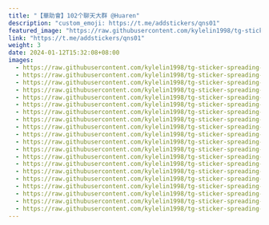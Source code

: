 ```yaml
---
title: "【華助會】102个聊天大群 @Huaren"
description: "custom_emoji: https://t.me/addstickers/qns01"
featured_image: "https://raw.githubusercontent.com/kylelin1998/tg-sticker-spreading-worldwide-images/main/img/e1a14ad9-270d-4d10-a9f1-8e646defe853.jpg"
link: "https://t.me/addstickers/qns01"
weight: 3
date: 2024-01-12T15:32:08+08:00
images:
  - https://raw.githubusercontent.com/kylelin1998/tg-sticker-spreading-worldwide-images/main/img/e1a14ad9-270d-4d10-a9f1-8e646defe853.jpg
  - https://raw.githubusercontent.com/kylelin1998/tg-sticker-spreading-worldwide-images/main/img/fd7ed3ec-cbe7-4ad8-9530-3a648e07844c.jpg
  - https://raw.githubusercontent.com/kylelin1998/tg-sticker-spreading-worldwide-images/main/img/b928265d-8277-4050-b0d0-30322861455c.jpg
  - https://raw.githubusercontent.com/kylelin1998/tg-sticker-spreading-worldwide-images/main/img/8b81ddab-dfff-4d62-87b3-8ec8f21094e7.jpg
  - https://raw.githubusercontent.com/kylelin1998/tg-sticker-spreading-worldwide-images/main/img/cbd30f01-e81b-4a54-a36d-37fd0217f209.jpg
  - https://raw.githubusercontent.com/kylelin1998/tg-sticker-spreading-worldwide-images/main/img/85d936bb-eb38-42c5-ba24-36a9353a5091.jpg
  - https://raw.githubusercontent.com/kylelin1998/tg-sticker-spreading-worldwide-images/main/img/9973ad20-1850-4f4e-a65a-57eeb0805724.jpg
  - https://raw.githubusercontent.com/kylelin1998/tg-sticker-spreading-worldwide-images/main/img/6f492c59-ff0e-428d-adff-92f1059740c4.jpg
  - https://raw.githubusercontent.com/kylelin1998/tg-sticker-spreading-worldwide-images/main/img/1b498559-82ed-4c07-aa31-0521a56876d9.jpg
  - https://raw.githubusercontent.com/kylelin1998/tg-sticker-spreading-worldwide-images/main/img/3c2ee92c-243f-403b-b951-cc006936d64c.jpg
  - https://raw.githubusercontent.com/kylelin1998/tg-sticker-spreading-worldwide-images/main/img/1420c599-44dc-4ad8-ba74-8eb83df5b7ad.jpg
  - https://raw.githubusercontent.com/kylelin1998/tg-sticker-spreading-worldwide-images/main/img/e460c26d-64dd-46a9-8120-6e1d6fcc47ec.jpg
  - https://raw.githubusercontent.com/kylelin1998/tg-sticker-spreading-worldwide-images/main/img/6480d7f8-cefc-4d55-acb5-82b6d8607e67.jpg
  - https://raw.githubusercontent.com/kylelin1998/tg-sticker-spreading-worldwide-images/main/img/b4cdda00-8277-414d-9425-555a9e3156c0.jpg
  - https://raw.githubusercontent.com/kylelin1998/tg-sticker-spreading-worldwide-images/main/img/778f3d7e-8349-47da-87a4-ecece44823a2.jpg
  - https://raw.githubusercontent.com/kylelin1998/tg-sticker-spreading-worldwide-images/main/img/53038bb1-f94e-4b26-af6f-de02d53a9a15.jpg
  - https://raw.githubusercontent.com/kylelin1998/tg-sticker-spreading-worldwide-images/main/img/8810a49f-d769-4957-998f-f9d499ee51af.jpg
  - https://raw.githubusercontent.com/kylelin1998/tg-sticker-spreading-worldwide-images/main/img/7b949c5e-4279-4b78-81fe-7636fb0c2df3.jpg
  - https://raw.githubusercontent.com/kylelin1998/tg-sticker-spreading-worldwide-images/main/img/f24f2d15-fd86-438b-91ea-a7e483866082.jpg
  - https://raw.githubusercontent.com/kylelin1998/tg-sticker-spreading-worldwide-images/main/img/4a8476b7-4e4f-4dc9-a4ab-08db0d10a059.jpg
---
```

